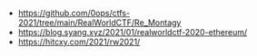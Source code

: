 - https://github.com/0ops/ctfs-2021/tree/main/RealWorldCTF/Re_Montagy
- https://blog.syang.xyz/2021/01/realworldctf-2020-ethereum/
- https://hitcxy.com/2021/rw2021/
